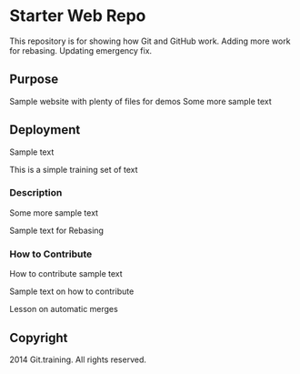 # Starter Web Repo

This repository is for showing how Git and GitHub work.
Adding more work for rebasing. Updating emergency fix.

## Purpose

Sample website with plenty of files for demos
Some more sample text

## Deployment 
Sample text 

This is a simple training set of text
### Description
Some more sample text

Sample text for Rebasing 

### How to Contribute 

How to contribute sample text

Sample text on how to contribute


Lesson on automatic merges
## Copyright

2014 Git.training. All rights reserved.